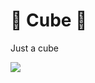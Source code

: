 # 🦊 Cube 🦊

Just a cube

<img src="https://pbs.twimg.com/media/FDw_yBrWQAcXyBC?format=png&name=small"> </img>
